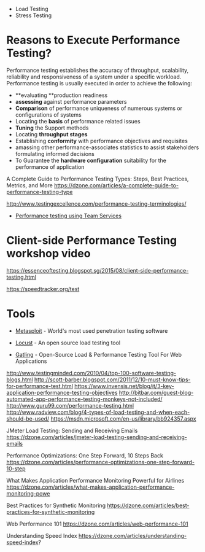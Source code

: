 
* Load Testing 
* Stress Testing



# Reasons to Execute Performance Testing?
Performance testing establishes the accuracy of throughput, scalability, reliability and responsiveness of a system under a specific workload.
Performance testing is usually executed in order to achieve the following:
* **evaluating **production readiness
* **assessing** against performance parameters
* **Comparison** of performance uniqueness of numerous systems or configurations of systems
* Locating the **basis** of performance related issues
* **Tuning** the Support methods
* Locating **throughput stages**
* Establishing **conformity** with performance objectives and requisites 
* amassing other performance-associates statistics to assist stakeholders formulating informed decisions
* To Guarantee the **hardware configuration** suitability  for the performance of application



A Complete Guide to Performance Testing Types: Steps, Best Practices, Metrics, and More 
https://dzone.com/articles/a-complete-guide-to-performance-testing-type


http://www.testingexcellence.com/performance-testing-terminologies/
* [Performance testing using Team Services](https://www.visualstudio.com/en-us/docs/test/performance-testing/getting-started/getting-started-with-performance-testing)


# Client-side Performance Testing workshop video
https://essenceoftesting.blogspot.sg/2015/08/client-side-performance-testing.html

https://speedtracker.org/test

# Tools
* [Metasploit](https://www.metasploit.com/) - World's most used penetration testing software

* [Locust](http://locust.io/) -  An open source load testing tool
* [Gatling](http://gatling.io/) - Open-Source Load & Performance Testing Tool For Web Applications



http://www.testingminded.com/2010/04/top-100-software-testing-blogs.html
http://scott-barber.blogspot.com/2011/12/10-must-know-tips-for-performance-test.html
https://www.invensis.net/blog/it/3-key-application-performance-testing-objectives
http://bitbar.com/guest-blog-automated-app-performance-testing-monkeys-not-included/
http://www.guru99.com/performance-testing.html
http://www.radview.com/blog/4-types-of-load-testing-and-when-each-should-be-used/
https://msdn.microsoft.com/en-us/library/bb924357.aspx


JMeter Load Testing: Sending and Receiving Emails 
https://dzone.com/articles/jmeter-load-testing-sending-and-receiving-emails

Performance Optimizations: One Step Forward, 10 Steps Back 
https://dzone.com/articles/performance-optimizations-one-step-forward-10-step

What Makes Application Performance Monitoring Powerful for Airlines 
https://dzone.com/articles/what-makes-application-performance-monitoring-powe


Best Practices for Synthetic Monitoring
https://dzone.com/articles/best-practices-for-synthetic-monitoring


Web Performance 101 
https://dzone.com/articles/web-performance-101

Understanding Speed Index 
https://dzone.com/articles/understanding-speed-index?
